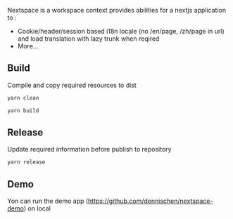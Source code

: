 
Nextspace is a workspace context provides abilities for a nextjs application to : 
* Cookie/header/session based i18n locale (no /en/page, /zh/page in url) and load translation with lazy trunk when reqired
* More...



## Build

Compile and copy required resources to dist

```bash
yarn clean

yarn build
```

## Release

Update required information before publish to repository

```bash
yarn release
```

## Demo

Yon can run the demo app (https://github.com/dennischen/nextspace-demo) on local